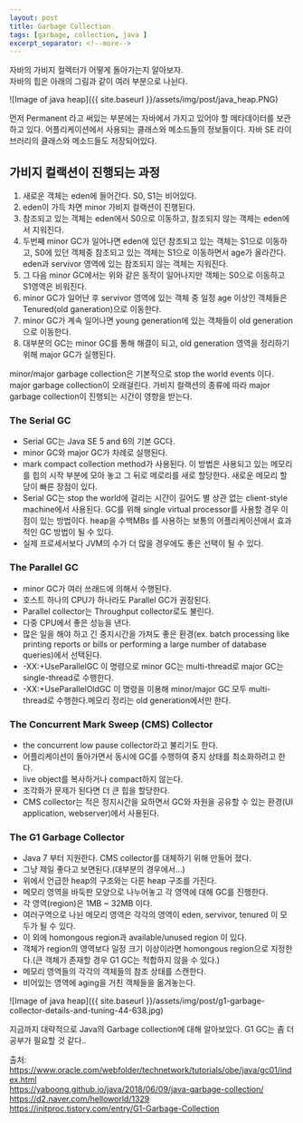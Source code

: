 ```yaml
---
layout: post
title: Garbage Collection
tags: [garbage, collection, java ]
excerpt_separator: <!--more-->
---
```


자바의 가비지 컬렉터가 어떻게 돌아가는지 알아보자.  
자바의 힙은 아래의 그림과 같이 여러 부분으로 나뉜다.

![Image of java heap]({{ site.baseurl }}/assets/img/post/java_heap.PNG)

먼저 Permanent 라고 써있는 부분에는 자바에서 가지고 있어야 할 메타데이터를 보관하고 있다.
어플리케이션에서 사용되는 클래스와 메소드들의 정보들이다.
자바 SE 라이브러리의 클래스와 메소드들도 저장되어있다.
  

  
## 가비지 컬랙션이 진행되는 과정
1. 새로운 객체는 eden에 들어간다. S0, S1는 비어있다.
2. eden이 가득 차면 minor 가비지 컬랙션이 진행된다.
3. 참조되고 있는 객체는 eden에서 S0으로 이동하고, 참조되지 않는 객체는 eden에서 지워진다.
4. 두번째 minor GC가 일어나면 eden에 있던 참조되고 있는 객체는 S1으로 이동하고, S0에 있던 객체중 참조되고 있는 객체는 S1으로 이동하면서 age가 올라간다. eden과 servivor 영역에 있는 참조되지 않는 객체는 지워진다.
5. 그 다음 minor GC에서는 위와 같은 동작이 일어나지만 객체는 S0으로 이동하고 S1영역은 비워진다.
6. minor GC가 일어난 후 servivor 영역에 있는 객체 중 일정 age 이상인 객체들은 Tenured(old ganeration)으로 이동한다.
7. minor GC가 계속 일어나면 young generation에 있는 객체들이 old generation으로 이동한다.
8. 대부분의 GC는 minor GC를 통해 해결이 되고, old generation 영역을 정리하기 위해 major GC가 실행된다. 


minor/major garbage collection은 기본적으로 stop the world events 이다. major garbage collection이 오래걸린다.
가비지 컬랙션의 종류에 따라 major garbage collection이 진행되는 시간이 영향을 받는다.

### The Serial GC
* Serial GC는 Java SE 5 and 6의 기본 GC다. 
* minor GC와 major GC가 차례로 실행된다.
* mark compact collection method가 사용된다. 이 방법은 사용되고 있는 메모리를 힙의 시작 부분에 모아 놓고 그 뒤로 메로리를 새로 할당한다. 새로운 메모리 할당이 빠른 장점이 있다.
* Serial GC는 stop the world에 걸리는 시간이 길어도 별 상관 없는 client-style machine에서 사용된다. GC를 위해 single virtual processor를 사용할 경우 이점이 있는 방법이다. heap을 수백MBs 를 사용하는 보통의 어플리케이션에서 효과적인 GC 방법이 될 수 있다.
* 실제 프로세서보다 JVM의 수가 더 많을 경우에도 좋은 선택이 될 수 있다.

### The Parallel GC
* minor GC가 여러 쓰래드에 의해서 수행된다.
* 호스트 하나의 CPU가 하나라도 Parallel GC가 권장된다.
* Parallel collector는 Throughput collector로도 불린다.
* 다중 CPU에서 좋은 성능을 낸다.
* 많은 일을 해야 하고 긴 중지시간을 가져도 좋은 환경(ex. batch processing like printing reports or bills or performing a large number of database queries)에서 선택된다.
* -XX:+UseParallelGC 이 명령으로 minor GC는 multi-thread로 major GC는 single-thread로 수행한다.
* -XX:+UseParallelOldGC 이 명령을 이용해 minor/major GC 모두 multi-thread로 수행한다.메모리 정리는 old generation에서만 한다.

### The Concurrent Mark Sweep (CMS) Collector
* the concurrent low pause collector라고 불리기도 한다.
* 어플리케이션이 돌아가면서 동시에 GC를 수행하여 중지 상태를 최소화하려고 한다.
* live object를 복사하거나 compact하지 않는다.
* 조각화가 문제가 된다면 더 큰 힙을 할당한다.
* CMS collector는 적은 정지시간을 요하면서 GC와 자원을 공유할 수 있는 환경(UI application, webserver)에서 사용된다.

### The G1 Garbage Collector
* Java 7 부터 지원한다. CMS collector를 대체하기 위해 만들어 졌다.
* 그냥 제일 좋다고 보면된다.(대부분의 경우에서...)
* 위에서 언급한 heap의 구조와는 다른 heap 구조를 가진다.
* 메모리 영역을 바둑판 모양으로 나누어놓고 각 영역에 대해 GC를 진행한다.
* 각 영역(region)은 1MB ~ 32MB 이다.
* 여러구역으로 나뉜 메모리 영역은 각각의 영역이 eden, servivor, tenured 이 모두가 될 수 있다.
* 이 외에 homongous region과 available/unused region 이 있다.
* 객체가 region의 영역보다 일정 크기 이상이라면 homongous region으로 지정한다.(큰 객체가 존재할 경우 G1 GC는 적합하지 않을 수 있다.)
* 메모리 영역들의 각각의 객체들의 참조 상태를 스캔한다.
* 비어있는 영역에 aging을 거친 객체들을 옮겨놓는다.

![Image of java heap]({{ site.baseurl }}/assets/img/post/g1-garbage-collector-details-and-tuning-44-638.jpg)


지금까지 대략적으로 Java의 Garbage collection에 대해 알아보았다. G1 GC는 좀 더 공부가 필요할 것 같다..

출처: https://www.oracle.com/webfolder/technetwork/tutorials/obe/java/gc01/index.html  
https://yaboong.github.io/java/2018/06/09/java-garbage-collection/  
https://d2.naver.com/helloworld/1329  
https://initproc.tistory.com/entry/G1-Garbage-Collection
